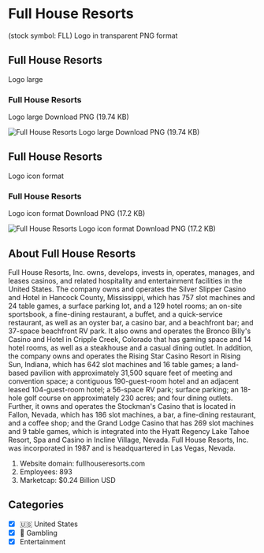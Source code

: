 # Full House Resorts
 (stock symbol: FLL) Logo in transparent PNG format

## Full House Resorts
 Logo large

### Full House Resorts
 Logo large Download PNG (19.74 KB)

![Full House Resorts
 Logo large Download PNG (19.74 KB)](/img/orig/FLL_BIG-49237e4e.png)

## Full House Resorts
 Logo icon format

### Full House Resorts
 Logo icon format Download PNG (17.2 KB)

![Full House Resorts
 Logo icon format Download PNG (17.2 KB)](/img/orig/FLL-b43a7f69.png)

## About Full House Resorts


Full House Resorts, Inc. owns, develops, invests in, operates, manages, and leases casinos, and related hospitality and entertainment facilities in the United States. The company owns and operates the Silver Slipper Casino and Hotel in Hancock County, Mississippi, which has 757 slot machines and 24 table games, a surface parking lot, and a 129 hotel rooms; an on-site sportsbook, a fine-dining restaurant, a buffet, and a quick-service restaurant, as well as an oyster bar, a casino bar, and a beachfront bar; and 37-space beachfront RV park. It also owns and operates the Bronco Billy's Casino and Hotel in Cripple Creek, Colorado that has gaming space and 14 hotel rooms, as well as a steakhouse and a casual dining outlet. In addition, the company owns and operates the Rising Star Casino Resort in Rising Sun, Indiana, which has 642 slot machines and 16 table games; a land-based pavilion with approximately 31,500 square feet of meeting and convention space; a contiguous 190-guest-room hotel and an adjacent leased 104-guest-room hotel; a 56-space RV park; surface parking; an 18-hole golf course on approximately 230 acres; and four dining outlets. Further, it owns and operates the Stockman's Casino that is located in Fallon, Nevada, which has 186 slot machines, a bar, a fine-dining restaurant, and a coffee shop; and the Grand Lodge Casino that has 269 slot machines and 9 table games, which is integrated into the Hyatt Regency Lake Tahoe Resort, Spa and Casino in Incline Village, Nevada. Full House Resorts, Inc. was incorporated in 1987 and is headquartered in Las Vegas, Nevada.

1. Website domain: fullhouseresorts.com
2. Employees: 893
3. Marketcap: $0.24 Billion USD


## Categories
- [x] 🇺🇸 United States
- [x] 🎰 Gambling
- [x] Entertainment
